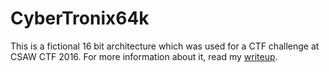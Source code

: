 # CyberTronix64k

This is a fictional 16 bit architecture which was used for a CTF challenge at CSAW CTF 2016.
For more information about it, read my [writeup](https://github.com/rhelmot/csaw16-finals-writeups/tree/master/cybertronix).
